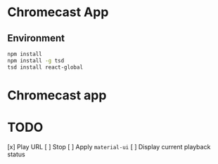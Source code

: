 # Chromecast App

## Environment

```sh
npm install
npm install -g tsd
tsd install react-global
```
# Chromecast app

# TODO

[x] Play URL
[ ] Stop
[ ] Apply `material-ui`
[ ] Display current playback status